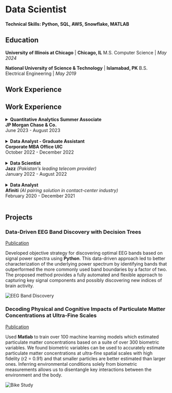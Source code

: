 # Data Scientist

#### Technical Skills: Python, SQL, AWS, Snowflake, MATLAB

## Education

**University of Illinois at Chicago** | **Chicago, IL**
M.S. Computer Science	| _May 2024_

**National University of Science & Technology** | **Islamabad, PK**
B.S. Electrical Engineering	| _May 2019_

## Work Experience
## Work Experience

<details>
  <summary><strong>Quantitative Analytics Summer Associate</strong><br><strong>JP Morgan Chase & Co.</strong><br>June 2023 - August 2023</summary>
  <ul>
    <li>Applied statistical methodologies under the Model Risk team to identify and mitigate biases in financial models.</li>
    <li>Partnered with model reviewers to enhance predictive models, optimizing risk management strategies.</li>
    <li>Leveraged game theory and classification models in Python for model explainability and feature extraction, improving predictive accuracy.</li>
  </ul>
</details>
<br>

<details>
  <summary><strong>Data Analyst - Graduate Assistant</strong><br><strong>Corporate MBA Office UIC</strong><br>October 2022 - December 2022</summary>
  <ul>
    <li>Implemented ETL process to ingest financial stock market data of 10 geographical zones from WRDS.</li>
    <li>Automated synchronization of data using Spark, distributing data processing on large streaming datasets.</li>
    <li>Extracted and refined raw datasets from SQL database into optimized versions for improved comprehension and actionable reporting.</li>
    <li>Documented architecture, workflows, and dependencies of ETL process.</li>
  </ul>
</details>
<br>

<details>
  <summary><strong>Data Scientist</strong><br><strong>Jazz</strong> <em>(Pakistan's leading telecom provider)</em><br>January 2022 - August 2022</summary>
  <ul>
    <li>Developed ML models for churn prediction, campaign success, customer segmentation, and target marketing, driving actionable insights.</li>
    <li>Automated ad-hoc reporting using SQL, Python, and Apache Spark, reducing analysis time and supporting multiple business functions.</li>
    <li>Leveraged PySpark to extract and analyze large datasets, enhancing data-driven decision-making.</li>
    <li>Collaborated with cross-functional teams to deliver descriptive and prescriptive analytics, aligning with business objectives.</li>
  </ul>
</details>
<br>

<details>
  <summary><strong>Data Analyst</strong><br><strong>Afiniti</strong> <em>(AI pairing solution in contact-center industry)</em><br>February 2020 - December 2021</summary>
  <ul>
    <li>Proactively examined real-time data and conducted in-depth root cause analyses of production issues using SQL and monitoring tools, for strategic enhancements to the AI model.</li>
    <li>Implemented hierarchical models, leveraging customer/agent attributes and historical interaction data at multiple levels, to aid Afiniti in improved pairing leading to caller satisfaction, agent productivity, and call center performance.</li>
    <li>Developed statistical models leveraging the STAN framework to construct agent and caller profiles, intelligently pairing agents with callers, resulting in a maximum success rate.</li>
    <li>Elevated operational performance through the implementation of Grafana dashboards.</li>
    <li>Developed production support workflow processes for Afiniti’s product, Afinti Airo.</li>
  </ul>
</details>
<br>

## Projects
### Data-Driven EEG Band Discovery with Decision Trees
[Publication](https://www.mdpi.com/1424-8220/22/8/3048)

Developed objective strategy for discovering optimal EEG bands based on signal power spectra using **Python**. This data-driven approach led to better characterization of the underlying power spectrum by identifying bands that outperformed the more commonly used band boundaries by a factor of two. The proposed method provides a fully automated and flexible approach to capturing key signal components and possibly discovering new indices of brain activity.

![EEG Band Discovery](/assets/img/eeg_band_discovery.jpeg)

### Decoding Physical and Cognitive Impacts of Particulate Matter Concentrations at Ultra-Fine Scales
[Publication](https://www.mdpi.com/1424-8220/22/11/4240)

Used **Matlab** to train over 100 machine learning models which estimated particulate matter concentrations based on a suite of over 300 biometric variables. We found biometric variables can be used to accurately estimate particulate matter concentrations at ultra-fine spatial scales with high fidelity (r2 = 0.91) and that smaller particles are better estimated than larger ones. Inferring environmental conditions solely from biometric measurements allows us to disentangle key interactions between the environment and the body.

![Bike Study](/assets/img/bike_study.jpeg)


